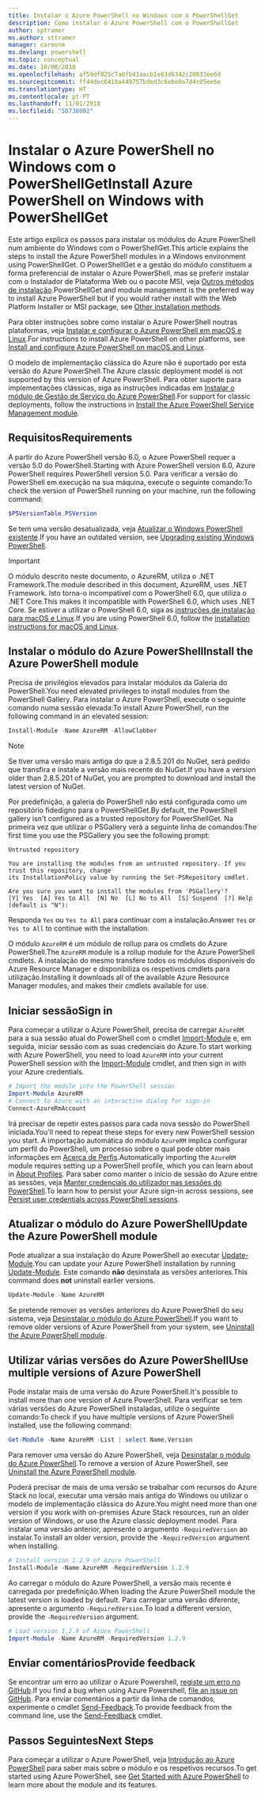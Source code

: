 ```yaml
---
title: Instalar o Azure PowerShell no Windows com o PowerShellGet
description: Como instalar o Azure PowerShell com o PowerShellGet
author: sptramer
ms.author: sttramer
manager: carmonm
ms.devlang: powershell
ms.topic: conceptual
ms.date: 10/08/2018
ms.openlocfilehash: af59df025c7a0fb41aacb1e83d6342c20033ee6d
ms.sourcegitcommit: ff44dec6418a449757bded3c6ebe0a7d4c05ee6e
ms.translationtype: HT
ms.contentlocale: pt-PT
ms.lasthandoff: 11/01/2018
ms.locfileid: "50738092"
---
```

# <a name="install-azure-powershell-on-windows-with-powershellget"></a><span data-ttu-id="00e26-103">Instalar o Azure PowerShell no Windows com o PowerShellGet</span><span class="sxs-lookup"><span data-stu-id="00e26-103">Install Azure PowerShell on Windows with PowerShellGet</span></span>

<span data-ttu-id="00e26-104">Este artigo explica os passos para instalar os módulos do Azure PowerShell num ambiente do Windows com o PowerShellGet.</span><span class="sxs-lookup"><span data-stu-id="00e26-104">This article explains the steps to install the Azure PowerShell modules in a Windows environment using PowerShellGet.</span></span> <span data-ttu-id="00e26-105">O PowerShellGet e a gestão do módulo constituem a forma preferencial de instalar o Azure PowerShell, mas se preferir instalar com o Instalador de Plataforma Web ou o pacote MSI, veja [Outros métodos de instalação](other-install.md).</span><span class="sxs-lookup"><span data-stu-id="00e26-105">PowerShellGet and module management is the preferred way to install Azure PowerShell but if you would rather install with the Web Platform Installer or MSI package, see [Other installation methods](other-install.md).</span></span>

<span data-ttu-id="00e26-106">Para obter instruções sobre como instalar o Azure PowerShell noutras plataformas, veja [Instalar e configurar o Azure PowerShell em macOS e Linux](install-azurermps-maclinux.md).</span><span class="sxs-lookup"><span data-stu-id="00e26-106">For instructions to install Azure PowerShell on other platforms, see [Install and configure Azure PowerShell on macOS and Linux](install-azurermps-maclinux.md).</span></span>

<span data-ttu-id="00e26-107">O modelo de implementação clássica do Azure não é suportado por esta versão do Azure PowerShell.</span><span class="sxs-lookup"><span data-stu-id="00e26-107">The Azure classic deployment model is not supported by this version of Azure PowerShell.</span></span> <span data-ttu-id="00e26-108">Para obter suporte para implementações clássicas, siga as instruções indicadas em [Instalar o módulo de Gestão de Serviço do Azure PowerShell](/powershell/azure/servicemanagement/install-azure-ps).</span><span class="sxs-lookup"><span data-stu-id="00e26-108">For support for classic deployments, follow the instructions in [Install the Azure PowerShell Service Management module](/powershell/azure/servicemanagement/install-azure-ps).</span></span>

## <a name="requirements"></a><span data-ttu-id="00e26-109">Requisitos</span><span class="sxs-lookup"><span data-stu-id="00e26-109">Requirements</span></span>

<span data-ttu-id="00e26-110">A partir do Azure PowerShell versão 6.0, o Azure PowerShell requer a versão 5.0 do PowerShell.</span><span class="sxs-lookup"><span data-stu-id="00e26-110">Starting with Azure PowerShell version 6.0, Azure PowerShell requires PowerShell version 5.0.</span></span> <span data-ttu-id="00e26-111">Para verificar a versão do PowerShell em execução na sua máquina, execute o seguinte comando:</span><span class="sxs-lookup"><span data-stu-id="00e26-111">To check the version of PowerShell running on your machine, run the following command:</span></span>

```powershell
$PSVersionTable.PSVersion
```

<span data-ttu-id="00e26-112">Se tem uma versão desatualizada, veja [Atualizar o Windows PowerShell existente](/powershell/scripting/setup/installing-windows-powershell?view=powershell-6#upgrading-existing-windows-powershell).</span><span class="sxs-lookup"><span data-stu-id="00e26-112">If you have an outdated version, see [Upgrading existing Windows PowerShell](/powershell/scripting/setup/installing-windows-powershell?view=powershell-6#upgrading-existing-windows-powershell).</span></span>

> [!IMPORTANT]
> <span data-ttu-id="00e26-113">O módulo descrito neste documento, o AzureRM, utiliza o .NET Framework.</span><span class="sxs-lookup"><span data-stu-id="00e26-113">The module described in this document, AzureRM, uses .NET Framework.</span></span> <span data-ttu-id="00e26-114">Isto torna-o incompatível com o PowerShell 6.0, que utiliza o .NET Core.</span><span class="sxs-lookup"><span data-stu-id="00e26-114">This makes it incompatible with PowerShell 6.0, which uses .NET Core.</span></span> <span data-ttu-id="00e26-115">Se estiver a utilizar o PowerShell 6.0, siga as [instruções de instalação para macOS e Linux](install-azurermps-maclinux.md).</span><span class="sxs-lookup"><span data-stu-id="00e26-115">If you are using PowerShell 6.0, follow the [installation instructions for macOS and Linux](install-azurermps-maclinux.md).</span></span>

## <a name="install-the-azure-powershell-module"></a><span data-ttu-id="00e26-116">Instalar o módulo do Azure PowerShell</span><span class="sxs-lookup"><span data-stu-id="00e26-116">Install the Azure PowerShell module</span></span>

<span data-ttu-id="00e26-117">Precisa de privilégios elevados para instalar módulos da Galeria do PowerShell.</span><span class="sxs-lookup"><span data-stu-id="00e26-117">You need elevated privileges to install modules from the PowerShell Gallery.</span></span> <span data-ttu-id="00e26-118">Para instalar o Azure PowerShell, execute o seguinte comando numa sessão elevada:</span><span class="sxs-lookup"><span data-stu-id="00e26-118">To install Azure PowerShell, run the following command in an elevated session:</span></span>

```powershell
Install-Module -Name AzureRM -AllowClobber
```

> [!NOTE]
> <span data-ttu-id="00e26-119">Se tiver uma versão mais antiga do que a 2.8.5.201 do NuGet, será pedido que transfira e instale a versão mais recente do NuGet.</span><span class="sxs-lookup"><span data-stu-id="00e26-119">If you have a version older than 2.8.5.201 of NuGet, you are prompted to download and install the latest version of NuGet.</span></span>

<span data-ttu-id="00e26-120">Por predefinição, a galeria do PowerShell não está configurada como um repositório fidedigno para o PowerShellGet.</span><span class="sxs-lookup"><span data-stu-id="00e26-120">By default, the PowerShell gallery isn't configured as a trusted repository for PowerShellGet.</span></span> <span data-ttu-id="00e26-121">Na primeira vez que utilizar o PSGallery verá a seguinte linha de comandos:</span><span class="sxs-lookup"><span data-stu-id="00e26-121">The first time you use the PSGallery you see the following prompt:</span></span>

```output
Untrusted repository

You are installing the modules from an untrusted repository. If you trust this repository, change
its InstallationPolicy value by running the Set-PSRepository cmdlet.

Are you sure you want to install the modules from 'PSGallery'?
[Y] Yes  [A] Yes to All  [N] No  [L] No to All  [S] Suspend  [?] Help (default is "N"):
```

<span data-ttu-id="00e26-122">Responda `Yes` ou `Yes to All` para continuar com a instalação.</span><span class="sxs-lookup"><span data-stu-id="00e26-122">Answer `Yes` or `Yes to All` to continue with the installation.</span></span>

<span data-ttu-id="00e26-123">O módulo `AzureRM` é um módulo de rollup para os cmdlets do Azure PowerShell.</span><span class="sxs-lookup"><span data-stu-id="00e26-123">The `AzureRM` module is a rollup module for the Azure PowerShell cmdlets.</span></span> <span data-ttu-id="00e26-124">A instalação do mesmo transfere todos os módulos disponíveis do Azure Resource Manager e disponibiliza os respetivos cmdlets para utilização.</span><span class="sxs-lookup"><span data-stu-id="00e26-124">Installing it downloads all of the available Azure Resource Manager modules, and makes their cmdlets available for use.</span></span>

## <a name="sign-in"></a><span data-ttu-id="00e26-125">Iniciar sessão</span><span class="sxs-lookup"><span data-stu-id="00e26-125">Sign in</span></span>

<span data-ttu-id="00e26-126">Para começar a utilizar o Azure PowerShell, precisa de carregar `AzureRM` para a sua sessão atual do PowerShell com o cmdlet [Import-Module](/powershell/module/Microsoft.PowerShell.Core/Import-Module) e, em seguida, iniciar sessão com as suas credenciais do Azure.</span><span class="sxs-lookup"><span data-stu-id="00e26-126">To start working with Azure PowerShell, you need to load `AzureRM` into your current PowerShell session with the [Import-Module](/powershell/module/Microsoft.PowerShell.Core/Import-Module) cmdlet, and then sign in with your Azure credentials.</span></span>

```powershell
# Import the module into the PowerShell session
Import-Module AzureRM
# Connect to Azure with an interactive dialog for sign-in
Connect-AzureRmAccount
```

<span data-ttu-id="00e26-127">Irá precisar de repetir estes passos para cada nova sessão do PowerShell iniciada.</span><span class="sxs-lookup"><span data-stu-id="00e26-127">You'll need to repeat these steps for every new PowerShell session you start.</span></span> <span data-ttu-id="00e26-128">A importação automática do módulo `AzureRM` implica configurar um perfil do PowerShell, um processo sobre o qual pode obter mais informações em [Acerca de Perfis](/powershell/module/microsoft.powershell.core/about/about_profiles).</span><span class="sxs-lookup"><span data-stu-id="00e26-128">Automatically importing the `AzureRM` module requires setting up a PowerShell profile, which you can learn about in [About Profiles](/powershell/module/microsoft.powershell.core/about/about_profiles).</span></span>
<span data-ttu-id="00e26-129">Para saber como manter o início de sessão do Azure entre as sessões, veja [Manter credenciais do utilizador nas sessões do PowerShell](context-persistence.md).</span><span class="sxs-lookup"><span data-stu-id="00e26-129">To learn how to persist your Azure sign-in across sessions, see [Persist user credentials across PowerShell sessions](context-persistence.md).</span></span>

## <a name="update-the-azure-powershell-module"></a><span data-ttu-id="00e26-130">Atualizar o módulo do Azure PowerShell</span><span class="sxs-lookup"><span data-stu-id="00e26-130">Update the Azure PowerShell module</span></span>

<span data-ttu-id="00e26-131">Pode atualizar a sua instalação do Azure PowerShell ao executar [Update-Module](/powershell/module/powershellget/update-module).</span><span class="sxs-lookup"><span data-stu-id="00e26-131">You can update your Azure PowerShell installation by running [Update-Module](/powershell/module/powershellget/update-module).</span></span> <span data-ttu-id="00e26-132">Este comando __não__ desinstala as versões anteriores.</span><span class="sxs-lookup"><span data-stu-id="00e26-132">This command does __not__ uninstall earlier versions.</span></span>

```powershell
Update-Module -Name AzureRM
```

<span data-ttu-id="00e26-133">Se pretende remover as versões anteriores do Azure PowerShell do seu sistema, veja [Desinstalar o módulo do Azure PowerShell](uninstall-azurerm-ps.md).</span><span class="sxs-lookup"><span data-stu-id="00e26-133">If you want to remove older versions of Azure PowerShell from your system, see [Uninstall the Azure PowerShell module](uninstall-azurerm-ps.md).</span></span>

## <a name="use-multiple-versions-of-azure-powershell"></a><span data-ttu-id="00e26-134">Utilizar várias versões do Azure PowerShell</span><span class="sxs-lookup"><span data-stu-id="00e26-134">Use multiple versions of Azure PowerShell</span></span>

<span data-ttu-id="00e26-135">Pode instalar mais de uma versão do Azure PowerShell.</span><span class="sxs-lookup"><span data-stu-id="00e26-135">It's possible to install more than one version of Azure PowerShell.</span></span> <span data-ttu-id="00e26-136">Para verificar se tem várias versões do Azure PowerShell instaladas, utilize o seguinte comando:</span><span class="sxs-lookup"><span data-stu-id="00e26-136">To check if you have multiple versions of Azure PowerShell installed, use the following command:</span></span>

```powershell
Get-Module -Name AzureRM -List | select Name,Version
```

<span data-ttu-id="00e26-137">Para remover uma versão do Azure PowerShell, veja [Desinstalar o módulo do Azure PowerShell](uninstall-azurerm-ps.md).</span><span class="sxs-lookup"><span data-stu-id="00e26-137">To remove a version of Azure PowerShell, see [Uninstall the Azure PowerShell module](uninstall-azurerm-ps.md).</span></span>

<span data-ttu-id="00e26-138">Poderá precisar de mais de uma versão se trabalhar com recursos do Azure Stack no local, executar uma versão mais antiga do Windows ou utilizar o modelo de implementação clássica do Azure.</span><span class="sxs-lookup"><span data-stu-id="00e26-138">You might need more than one version if you work with on-premises Azure Stack resources, run an older version of Windows, or use the Azure classic deployment model.</span></span> <span data-ttu-id="00e26-139">Para instalar uma versão anterior, apresente o argumento `-RequiredVersion` ao instalar.</span><span class="sxs-lookup"><span data-stu-id="00e26-139">To install an older version, provide the `-RequiredVersion` argument when installing.</span></span>

```powershell
# Install version 1.2.9 of Azure PowerShell
Install-Module -Name AzureRM -RequiredVersion 1.2.9
```

<span data-ttu-id="00e26-140">Ao carregar o módulo do Azure PowerShell, a versão mais recente é carregada por predefinição.</span><span class="sxs-lookup"><span data-stu-id="00e26-140">When loading the Azure PowerShell module the latest version is loaded by default.</span></span> <span data-ttu-id="00e26-141">Para carregar uma versão diferente, apresente o argumento `-RequiredVersion`.</span><span class="sxs-lookup"><span data-stu-id="00e26-141">To load a different version, provide the `-RequiredVersion` argument.</span></span>

```powershell
# Load version 1.2.9 of Azure PowerShell
Import-Module -Name AzureRM -RequiredVersion 1.2.9
```

## <a name="provide-feedback"></a><span data-ttu-id="00e26-142">Enviar comentários</span><span class="sxs-lookup"><span data-stu-id="00e26-142">Provide feedback</span></span>

<span data-ttu-id="00e26-143">Se encontrar um erro ao utilizar o Azure Powershell, [registe um erro no GitHub](https://github.com/Azure/azure-powershell/issues).</span><span class="sxs-lookup"><span data-stu-id="00e26-143">If you find a bug when using Azure Powershell, [file an issue on GitHub](https://github.com/Azure/azure-powershell/issues).</span></span>
<span data-ttu-id="00e26-144">Para enviar comentários a partir da linha de comandos, experimente o cmdlet [Send-Feedback](/powershell/module/azurerm.profile/send-feedback).</span><span class="sxs-lookup"><span data-stu-id="00e26-144">To provide feedback from the command line, use the [Send-Feedback](/powershell/module/azurerm.profile/send-feedback) cmdlet.</span></span>

## <a name="next-steps"></a><span data-ttu-id="00e26-145">Passos Seguintes</span><span class="sxs-lookup"><span data-stu-id="00e26-145">Next Steps</span></span>

<span data-ttu-id="00e26-146">Para começar a utilizar o Azure PowerShell, veja [Introdução ao Azure PowerShell](get-started-azureps.md) para saber mais sobre o módulo e os respetivos recursos.</span><span class="sxs-lookup"><span data-stu-id="00e26-146">To get started using Azure PowerShell, see [Get Started with Azure PowerShell](get-started-azureps.md) to learn more about the module and its features.</span></span>